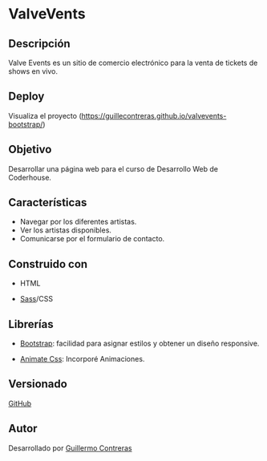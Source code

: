 # ValveVents

## Descripción

Valve Events es un sitio de comercio electrónico para la venta de tickets de shows en vivo.

## Deploy

Visualiza el proyecto (https://guillecontreras.github.io/valvevents-bootstrap/)

## Objetivo

Desarrollar una página web para el curso de Desarrollo Web de Coderhouse.

## Características

* Navegar por los diferentes artistas.
* Ver los artistas disponibles.
* Comunicarse por el formulario de contacto.

## Construido con

- HTML

- [Sass](https://sass-lang.com/)/CSS


## Librerías

- [Bootstrap](https://getbootstrap.com/): facilidad para asignar estilos y obtener un diseño responsive.

- [Animate Css](https://animate.style/): Incorporé Animaciones.

## Versionado

[GitHub](https://github.com/)


## Autor

Desarrollado por [Guillermo Contreras](https://www.linkedin.com/in/guillermo-contreras1986/)
